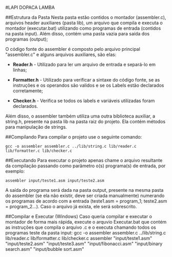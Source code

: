 #LAPI DOPACA LAMBA

##Estrutura da Pasta
Nesta pasta estão contidos o montador (assembler.c), arquivos header auxiliares (pasta lib), um arquivo que compila e executa o montador (executar.bat) utilizando como programas de entrada (contidos na pasta input). Além disso, contém uma pasta vazia para saída dos programas (output);

O código fonte do assembler é composto pelo arquivo principal "assembler.c" e alguns arquivos auxiliares, são elas:

* **Reader.h** 		- Utilizado para ler um arquivo de entrada e separá-lo em linhas;

* **Formatter.h** 	- Utilizado para verificar a sintaxe do código fonte, se as instruções e os operandos são validos e se os Labels estão declarados corretamente;

* **Checker.h** 	- Verifica se todos os labels e variáveis utilizadas foram declarados.

Além disso, o assembler também utiliza uma outra biblioteca auxiliar, a string.h, presente na pasta lib na pasta raiz do projeto. Ela contém métodos para manipulação de strings. 



##Compilando
Para compilar o projeto use o seguinte comando:

	gcc -o assembler assembler.c ../lib/string.c lib/reader.c lib/formatter.c lib/checker.c

##Executando
Para executar o projeto apenas chame o arquivo resultante da compilação passando como parâmetro o(s) programa(s) de entrada, por exemplo:

	assembler input/teste1.asm input/teste2.asm

A saída do programa será dada na pasta output, presente na mesma pasta do assembler (se ela não existir, deve ser criada manualmente) numerando os programas de acordo com a entrada (teste1.asm = program_1; teste2.asm = program_2...). Caso o arquivo já exista, ele será sobrescrito.

##Compilar e Executar (Windows)
Caso queria compilar e executar o montador de forma mais rápida, execute o arquvio Executar.bat que contém as instruções que compila o arquivo .c e o executa chamando todos os programas teste da pasta input:
	gcc -o assembler assembler.c ../lib/string.c lib/reader.c lib/formatter.c lib/checker.c
	assembler "input/teste1.asm" "input/teste2.asm" "input/teste3.asm" "input/fibonacci.asm" "input/binary search.asm" "input/bubble sort.asm"